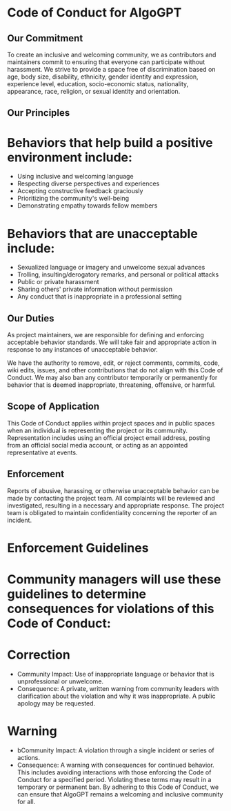 # Code of Conduct for AlgoGPT

## Our Commitment
To create an inclusive and welcoming community, we as contributors and maintainers commit to ensuring that everyone can participate without harassment. 
We strive to provide a space free of discrimination based on age, body size, disability, ethnicity, gender identity and expression, experience level, education, socio-economic status, 
nationality, appearance, race, religion, or sexual identity and orientation.

## Our Principles

# Behaviors that help build a positive environment include:

- Using inclusive and welcoming language
- Respecting diverse perspectives and experiences
- Accepting constructive feedback graciously
- Prioritizing the community's well-being
- Demonstrating empathy towards fellow members

# Behaviors that are unacceptable include:

- Sexualized language or imagery and unwelcome sexual advances
- Trolling, insulting/derogatory remarks, and personal or political attacks
- Public or private harassment
- Sharing others' private information without permission
- Any conduct that is inappropriate in a professional setting

## Our Duties
As project maintainers, we are responsible for defining and enforcing acceptable behavior standards. 
We will take fair and appropriate action in response to any instances of unacceptable behavior.

We have the authority to remove, edit, or reject comments, commits, code, wiki edits, issues, and other contributions that do not align with this Code of Conduct. 
We may also ban any contributor temporarily or permanently for behavior that is deemed inappropriate, threatening, offensive, or harmful.

## Scope of Application

This Code of Conduct applies within project spaces and in public spaces when an individual is representing the project or its community. 
Representation includes using an official project email address, posting from an official social media account, or acting as an appointed representative at events.

## Enforcement
Reports of abusive, harassing, or otherwise unacceptable behavior can be made by contacting the project team. 
All complaints will be reviewed and investigated, resulting in a necessary and appropriate response. 
The project team is obligated to maintain confidentiality concerning the reporter of an incident.

# Enforcement Guidelines

# Community managers will use these guidelines to determine consequences for violations of this Code of Conduct:

# Correction

- Community Impact: Use of inappropriate language or behavior that is unprofessional or unwelcome.
- Consequence: A private, written warning from community leaders with clarification about the violation and why it was inappropriate. A public apology may be requested.

# Warning

- bCommunity Impact: A violation through a single incident or series of actions.
- Consequence: A warning with consequences for continued behavior. This includes avoiding interactions with those enforcing the Code of Conduct for a specified period.
Violating these terms may result in a temporary or permanent ban.
By adhering to this Code of Conduct, we can ensure that AlgoGPT remains a welcoming and inclusive community for all.
